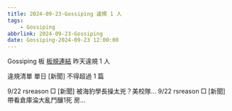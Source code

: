 ```yaml
---
title: 2024-09-23-Gossiping 違規 1 人
tags:
    - Gossiping
abbrlink: 2024-09-23-Gossiping
date: Gossiping-2024-09-23 12:00:00
---
```

Gossiping 板 [板規連結](https://www.ptt.cc/bbs/Gossiping/M.1637425085.A.07D.html)
昨天違規 1 人
<!-- more -->

違規清單
單日 [新聞] 不得超過 1 篇

9/22 rsreason □ [新聞] 被海豹學長操太兇？美校隊…
9/22 rsreason □ [新聞] 帶看倉庫淪大亂鬥釀1死 房…